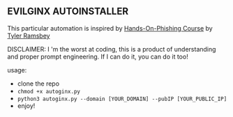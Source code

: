 
EVILGINX AUTOINSTALLER
-----------------------------------------------
This particular automation is inspired by 
[Hands-On-Phishing Course](https://academy.simplycyber.io/courses/2788523) by [Tyler Ramsbey](https://www.youtube.com/@TylerRamsbey)

DISCLAIMER:
I 'm the worst at coding, 
this is a product of understanding and proper prompt engineering.
If I can do it, you can do it too! 

usage:
- clone the repo
- `chmod +x autoginx.py`
- `python3 autoginx.py --domain [YOUR_DOMAIN] --pubIP [YOUR_PUBLIC_IP]`
- enjoy! 
